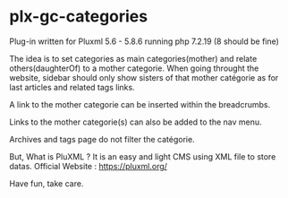 # plx-gc-categories

Plug-in written for Pluxml 5.6 - 5.8.6 running php 7.2.19 (8 should be fine)

The idea is to set categories as main categories(mother) and relate others(daughterOf) to a mother categorie.
When going throught the website, sidebar should only show sisters of that mother catégorie as for last articles and related tags links.

A link to the mother categorie can be inserted within the breadcrumbs. 

Links to the mother categorie(s) can also be added to the nav menu.

Archives and tags page do not filter the catégorie.

But, What is PluXML ?
It is an easy and light CMS using XML file to store datas.
Official Website : https://pluxml.org/ 

Have fun, take care.
